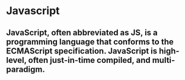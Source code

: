             

# Javascript  



##   JavaScript, often abbreviated as JS, is a programming language that conforms to the ECMAScript specification. JavaScript is high-level, often just-in-time compiled, and multi-paradigm.        
        